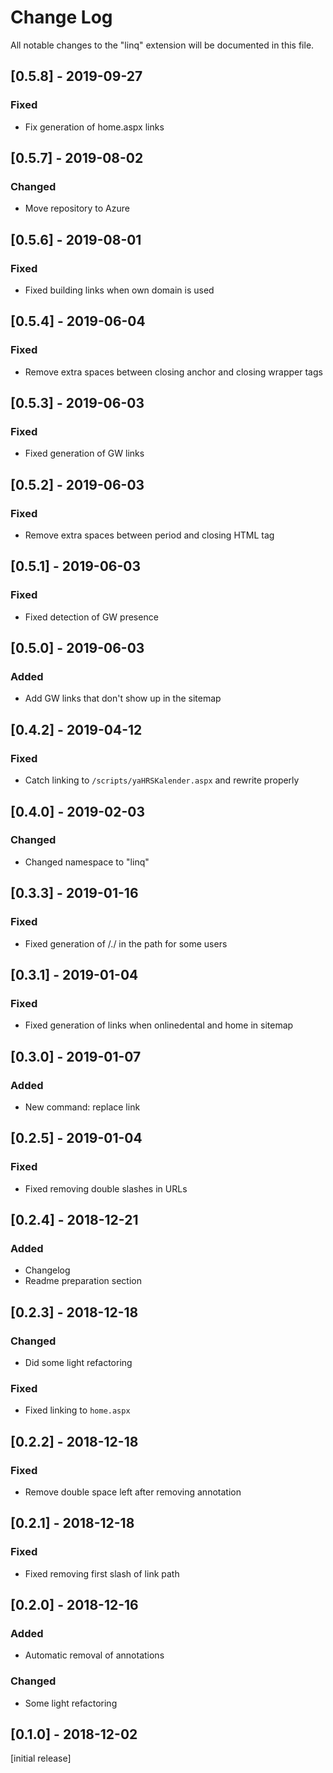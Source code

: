 # Change Log
All notable changes to the "linq" extension will be documented in this file.

## [0.5.8] - 2019-09-27
### Fixed
- Fix generation of home.aspx links

## [0.5.7] - 2019-08-02
### Changed
- Move repository to Azure

## [0.5.6] - 2019-08-01
### Fixed
- Fixed building links when own domain is used

## [0.5.4] - 2019-06-04
### Fixed
- Remove extra spaces between closing anchor and closing wrapper tags

## [0.5.3] - 2019-06-03
### Fixed
- Fixed generation of GW links

## [0.5.2] - 2019-06-03
### Fixed
- Remove extra spaces between period and closing HTML tag

## [0.5.1] - 2019-06-03
### Fixed
- Fixed detection of GW presence

## [0.5.0] - 2019-06-03
### Added
- Add GW links that don't show up in the sitemap

## [0.4.2] - 2019-04-12
### Fixed
- Catch linking to `/scripts/yaHRSKalender.aspx` and rewrite properly

## [0.4.0] - 2019-02-03
### Changed
- Changed namespace to "linq"

## [0.3.3] - 2019-01-16
### Fixed
- Fixed generation of /./ in the path for some users

## [0.3.1] - 2019-01-04
### Fixed
- Fixed generation of links when onlinedental and home in sitemap

## [0.3.0] - 2019-01-07
### Added
- New command: replace link

## [0.2.5] - 2019-01-04
### Fixed
- Fixed removing double slashes in URLs

## [0.2.4] - 2018-12-21
### Added
- Changelog
- Readme preparation section

## [0.2.3] - 2018-12-18
### Changed
- Did some light refactoring

### Fixed
- Fixed linking to `home.aspx`

## [0.2.2] - 2018-12-18
### Fixed
- Remove double space left after removing annotation

## [0.2.1] - 2018-12-18
### Fixed
- Fixed removing first slash of link path

## [0.2.0] - 2018-12-16
### Added
- Automatic removal of annotations

### Changed
- Some light refactoring

## [0.1.0] - 2018-12-02
[initial release]